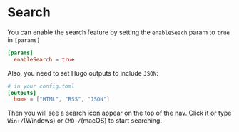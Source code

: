 # Search

You can enable the search feature by setting the `enableSeach` param to `true` in `[params]`

```toml
[params]
  enableSearch = true
```

Also, you need to set Hugo outputs to include `JSON`:

```toml
# in your config.toml
[outputs]
  home = ["HTML", "RSS", "JSON"]
```

Then you will see a search icon appear on the top of the nav. Click it or type `Win+/`(Windows) or `CMD+/`(macOS) to start searching.
